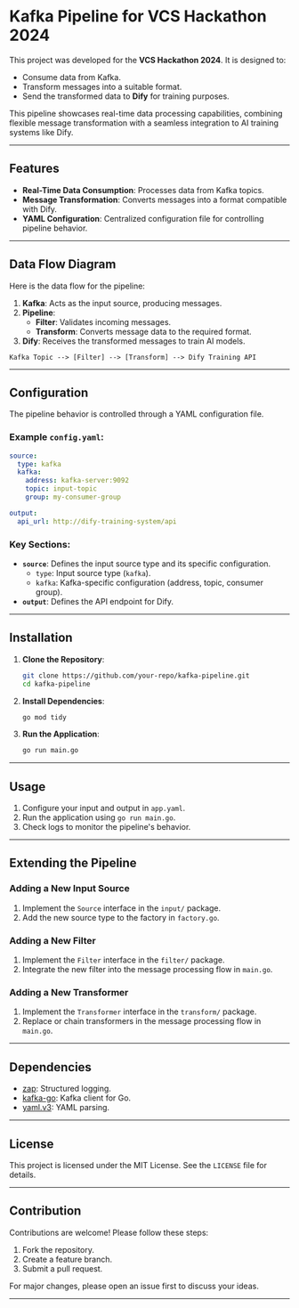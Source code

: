 # Kafka Pipeline for VCS Hackathon 2024

This project was developed for the **VCS Hackathon 2024**. It is designed to:
- Consume data from Kafka.
- Transform messages into a suitable format.
- Send the transformed data to **Dify** for training purposes.

This pipeline showcases real-time data processing capabilities, combining flexible message transformation with a seamless integration to AI training systems like Dify.

---

## Features

- **Real-Time Data Consumption**: Processes data from Kafka topics.
- **Message Transformation**: Converts messages into a format compatible with Dify.
- **YAML Configuration**: Centralized configuration file for controlling pipeline behavior.

---

## Data Flow Diagram

Here is the data flow for the pipeline:

1. **Kafka**: Acts as the input source, producing messages.
2. **Pipeline**:
   - **Filter**: Validates incoming messages.
   - **Transform**: Converts message data to the required format.
3. **Dify**: Receives the transformed messages to train AI models.

```
Kafka Topic --> [Filter] --> [Transform] --> Dify Training API
```

---

## Configuration

The pipeline behavior is controlled through a YAML configuration file.

### Example `config.yaml`:
```yaml
source:
  type: kafka
  kafka:
    address: kafka-server:9092
    topic: input-topic
    group: my-consumer-group

output:
  api_url: http://dify-training-system/api
```

### Key Sections:
- **`source`**: Defines the input source type and its specific configuration.
  - `type`: Input source type (`kafka`).
  - `kafka`: Kafka-specific configuration (address, topic, consumer group).
- **`output`**: Defines the API endpoint for Dify.

---

## Installation

1. **Clone the Repository**:
   ```bash
   git clone https://github.com/your-repo/kafka-pipeline.git
   cd kafka-pipeline
   ```

2. **Install Dependencies**:
   ```bash
   go mod tidy
   ```

3. **Run the Application**:
   ```bash
   go run main.go
   ```

---

## Usage

1. Configure your input and output in `app.yaml`.
2. Run the application using `go run main.go`.
3. Check logs to monitor the pipeline's behavior.

---

## Extending the Pipeline

### Adding a New Input Source
1. Implement the `Source` interface in the `input/` package.
2. Add the new source type to the factory in `factory.go`.

### Adding a New Filter
1. Implement the `Filter` interface in the `filter/` package.
2. Integrate the new filter into the message processing flow in `main.go`.

### Adding a New Transformer
1. Implement the `Transformer` interface in the `transform/` package.
2. Replace or chain transformers in the message processing flow in `main.go`.

---

## Dependencies

- [zap](https://github.com/uber-go/zap): Structured logging.
- [kafka-go](https://github.com/segmentio/kafka-go): Kafka client for Go.
- [yaml.v3](https://pkg.go.dev/gopkg.in/yaml.v3): YAML parsing.

---

## License

This project is licensed under the MIT License. See the `LICENSE` file for details.

---

## Contribution

Contributions are welcome! Please follow these steps:
1. Fork the repository.
2. Create a feature branch.
3. Submit a pull request.

For major changes, please open an issue first to discuss your ideas.

---

